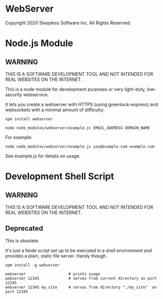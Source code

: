
# WebServer

Copyright 2020 Sleepless Software Inc.  All Rights Reserved.


# Node.js Module

## WARNING

THIS IS A SOFTWARE DEVELOPMENT TOOL AND NOT INTENDED FOR REAL WEBSITES ON THE INTERNET.

This is a node module for development purposes or very light-duty, low-security webservice.

It lets you create a webserver with HTTPS (using greenlock-express) and websockets
with a minimal amount of difficulty:

	npm install webserver

	node node_modules/webserver/example.js EMAIL_ADDRESS DOMAIN_NAME

For example:

	node node_modules/webserver/example.js you@example.com example.com

See example.js for details on usage.

	
# Development Shell Script

## WARNING

THIS IS A SOFTWARE DEVELOPMENT TOOL AND NOT INTENDED FOR REAL WEBSITES ON THE INTERNET.

## Deprecated

This is obsolete.

It's just a Node script set up to be executed in a shell environment and provides
a plain, static file server.  Handy though.

	npm install -g webserver

	webserver 					# prints usage
	webserver 12345				# serves from current directory on port 12345
	webserver 12345 my_site		# serves from directory "./my_site"  on port 12345


